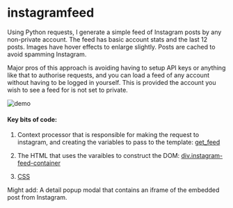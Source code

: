 # instagramfeed

Using Python requests, I generate a simple feed of Instagram posts by any non-private account. The feed has basic account stats and the last 12 posts. Images have hover effects to enlarge slightly. Posts are cached to avoid spamming Instagram.

Major pros of this approach is avoiding having to setup API keys or anything like that to authorise requests, and you can load a feed of any account without having to be logged in yourself. This is provided the account you wish to see a feed for is not set to private.

![demo](https://github.com/bradster45/instagramfeed/blob/master/public/static/images/demo.JPG)

#### Key bits of code:

1) Context processor that is responsible for making the request to instagram, and creating the variables to pass to the template: [get_feed](https://github.com/bradster45/instagramfeed/blob/master/public/context_processors.py)

2) The HTML that uses the varaibles to construct the DOM: [div.instagram-feed-container](https://github.com/bradster45/instagramfeed/blob/master/public/templates/public/index.html)

3) [CSS](https://github.com/bradster45/instagramfeed/blob/master/public/static/css/instagram_feed.css)


Might add:
A detail popup modal that contains an iframe of the embedded post from Instagram.
